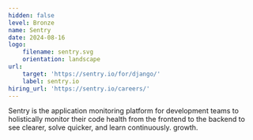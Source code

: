```yaml
---
hidden: false
level: Bronze
name: Sentry
date: 2024-08-16
logo:
    filename: sentry.svg
    orientation: landscape
url:
    target: 'https://sentry.io/for/django/'
    label: sentry.io
hiring_url: 'https://sentry.io/careers/'
---
```

Sentry is the application monitoring platform for development teams to holistically monitor their code health from the frontend to the backend to see clearer, solve quicker, and learn continuously.
growth.




